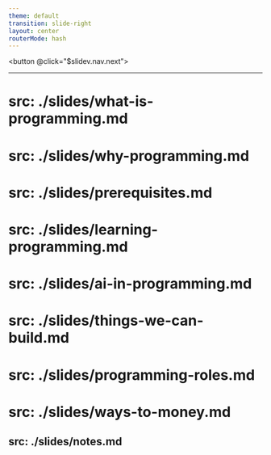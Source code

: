 ```yaml
---
theme: default
transition: slide-right
layout: center
routerMode: hash
---
```


<button @click="$slidev.nav.next">
  <mdi-chevron-double-left class="text-4xl text-zinc-600 hover:text-zinc-100 active:scale-90" />
</button>

---
# src: ./slides/what-is-programming.md
# src: ./slides/why-programming.md
# src: ./slides/prerequisites.md
# src: ./slides/learning-programming.md
# src: ./slides/ai-in-programming.md
# src: ./slides/things-we-can-build.md
# src: ./slides/programming-roles.md
# src: ./slides/ways-to-money.md
src: ./slides/notes.md
---
